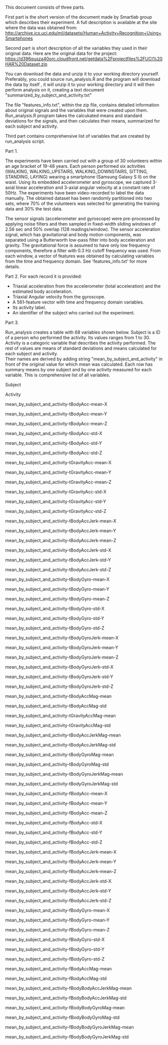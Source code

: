 This document consists of three parts. 

First part is the short version of the document made by Smartlab group which describes their experiment. 
A full description is available at the site where the data was obtained from: 
http://archive.ics.uci.edu/ml/datasets/Human+Activity+Recognition+Using+Smartphones 

Second part is short description of all the variables they used in their original data.
Here are the original data for the project: 
https://d396qusza40orc.cloudfront.net/getdata%2Fprojectfiles%2FUCI%20HAR%20Dataset.zip 

You can download the data and unzip it to your working directory yourself. 
Preferably, you could  source run_analysis.R and  the program will download the data by itself ,
it will unzip it to your working directory and it will then  perform  analysis on it,
creating a text document "summarized_by_subject_and_activity.txt"

The file "features_info.txt", within the zip file, contains detailed information about original signals and the variables that were created upon them. Run_analysis.R program takes the calcukated means and standard deviations for the signals, and then calculates their means, summarized for each subject and activity.    

Third part contains comprehensive list of variables that are created by run_analysis script.   

Part 1.


The experiments have been carried out with a group of 30 volunteers within an age bracket of 19-48 years. Each person performed six activities (WALKING, WALKING_UPSTAIRS, WALKING_DOWNSTAIRS, SITTING, STANDING, LAYING) wearing a smartphone (Samsung Galaxy S II) on
 the waist. Using its embedded accelerometer and gyroscope, we captured 3-axial linear acceleration and 3-axial angular velocity at a constant rate of 50Hz. The experiments have been video-recorded to label the data manually. The obtained dataset has been randomly partitioned into two 
sets, where 70% of the volunteers was selected for generating the training data and 30% the test data. 

The sensor signals (accelerometer and gyroscope) were pre-processed by applying noise filters and then sampled in fixed-width sliding windows of 2.56 sec and 50% overlap (128 readings/window). The sensor acceleration signal, which has gravitational and body motion components, 
was separated using a Butterworth low-pass filter into body acceleration and gravity. The gravitational force is assumed to have only low frequency components, therefore a filter with 0.3 Hz cutoff frequency was used. From each window, a vector of features was obtained by calculating 
variables from the time and frequency domain. See 'features_info.txt' for more details. 

Part 2.
For each record it is provided:


- Triaxial acceleration from the accelerometer (total acceleration) and the estimated body acceleration.
- Triaxial Angular velocity from the gyroscope. 
- A 561-feature vector with time and frequency domain variables. 
- Its activity label. 
- An identifier of the subject who carried out the experiment.


Part 3.

Run_analysis creates a table with 68 variables shown below. 
Subject is a ID of a person who performed the activity. Its values ranges from 1 to 30.
Activity is a categoric variable that describes the activity performed. 
The rest of values are means of  standard deviations and means calculated for each subject and activity.  
Their names are derived by adding string  "mean_by_subject_and_activity" in front of the original value for which
mean was calculated. 
Each row has  summary means by one subject and by one activity measured for each variable. 
This is comprehensive list of all variables. 

Subject

Activity

mean_by_subject_and_activity-tBodyAcc-mean-X

mean_by_subject_and_activity-tBodyAcc-mean-Y

mean_by_subject_and_activity-tBodyAcc-mean-Z

mean_by_subject_and_activity-tBodyAcc-std-X

mean_by_subject_and_activity-tBodyAcc-std-Y

mean_by_subject_and_activity-tBodyAcc-std-Z

mean_by_subject_and_activity-tGravityAcc-mean-X

mean_by_subject_and_activity-tGravityAcc-mean-Y

mean_by_subject_and_activity-tGravityAcc-mean-Z

mean_by_subject_and_activity-tGravityAcc-std-X

mean_by_subject_and_activity-tGravityAcc-std-Y

mean_by_subject_and_activity-tGravityAcc-std-Z

mean_by_subject_and_activity-tBodyAccJerk-mean-X

mean_by_subject_and_activity-tBodyAccJerk-mean-Y

mean_by_subject_and_activity-tBodyAccJerk-mean-Z

mean_by_subject_and_activity-tBodyAccJerk-std-X

mean_by_subject_and_activity-tBodyAccJerk-std-Y

mean_by_subject_and_activity-tBodyAccJerk-std-Z

mean_by_subject_and_activity-tBodyGyro-mean-X

mean_by_subject_and_activity-tBodyGyro-mean-Y

mean_by_subject_and_activity-tBodyGyro-mean-Z

mean_by_subject_and_activity-tBodyGyro-std-X

mean_by_subject_and_activity-tBodyGyro-std-Y

mean_by_subject_and_activity-tBodyGyro-std-Z

mean_by_subject_and_activity-tBodyGyroJerk-mean-X

mean_by_subject_and_activity-tBodyGyroJerk-mean-Y

mean_by_subject_and_activity-tBodyGyroJerk-mean-Z

mean_by_subject_and_activity-tBodyGyroJerk-std-X

mean_by_subject_and_activity-tBodyGyroJerk-std-Y

mean_by_subject_and_activity-tBodyGyroJerk-std-Z

mean_by_subject_and_activity-tBodyAccMag-mean

mean_by_subject_and_activity-tBodyAccMag-std

mean_by_subject_and_activity-tGravityAccMag-mean

mean_by_subject_and_activity-tGravityAccMag-std

mean_by_subject_and_activity-tBodyAccJerkMag-mean

mean_by_subject_and_activity-tBodyAccJerkMag-std

mean_by_subject_and_activity-tBodyGyroMag-mean

mean_by_subject_and_activity-tBodyGyroMag-std

mean_by_subject_and_activity-tBodyGyroJerkMag-mean

mean_by_subject_and_activity-tBodyGyroJerkMag-std

mean_by_subject_and_activity-fBodyAcc-mean-X

mean_by_subject_and_activity-fBodyAcc-mean-Y

mean_by_subject_and_activity-fBodyAcc-mean-Z

mean_by_subject_and_activity-fBodyAcc-std-X

mean_by_subject_and_activity-fBodyAcc-std-Y

mean_by_subject_and_activity-fBodyAcc-std-Z

mean_by_subject_and_activity-fBodyAccJerk-mean-X

mean_by_subject_and_activity-fBodyAccJerk-mean-Y

mean_by_subject_and_activity-fBodyAccJerk-mean-Z

mean_by_subject_and_activity-fBodyAccJerk-std-X

mean_by_subject_and_activity-fBodyAccJerk-std-Y

mean_by_subject_and_activity-fBodyAccJerk-std-Z

mean_by_subject_and_activity-fBodyGyro-mean-X

mean_by_subject_and_activity-fBodyGyro-mean-Y

mean_by_subject_and_activity-fBodyGyro-mean-Z

mean_by_subject_and_activity-fBodyGyro-std-X

mean_by_subject_and_activity-fBodyGyro-std-Y

mean_by_subject_and_activity-fBodyGyro-std-Z

mean_by_subject_and_activity-fBodyAccMag-mean

mean_by_subject_and_activity-fBodyAccMag-std

mean_by_subject_and_activity-fBodyBodyAccJerkMag-mean

mean_by_subject_and_activity-fBodyBodyAccJerkMag-std

mean_by_subject_and_activity-fBodyBodyGyroMag-mean

mean_by_subject_and_activity-fBodyBodyGyroMag-std

mean_by_subject_and_activity-fBodyBodyGyroJerkMag-mean

mean_by_subject_and_activity-fBodyBodyGyroJerkMag-std
